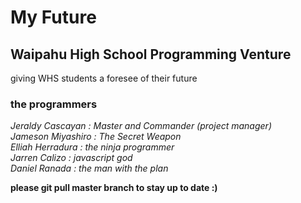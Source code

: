 # My Future
## Waipahu High School Programming Venture <br>
giving WHS students a foresee of their future

### the programmers <br>
*Jeraldy Cascayan :  Master and Commander (project manager)* <br>
*Jameson Miyashiro :  The Secret Weapon* <br>
*Elliah Herradura : the ninja programmer* <br>
*Jarren Calizo : javascript god* <br>
*Daniel Ranada : the man with the plan* <br>


**please git pull master branch to stay up to date :)**
